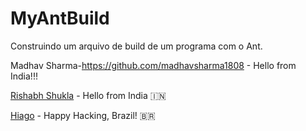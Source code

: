 # MyAntBuild
Construindo um arquivo de build de um programa com o Ant.

Madhav Sharma-https://github.com/madhavsharma1808 - Hello from India!!!

[Rishabh Shukla](https://github.com/bazinga25) - Hello from India 🇮🇳

[Hiago](https://github.com/hiagop) - Happy Hacking, Brazil! :brazil: 


